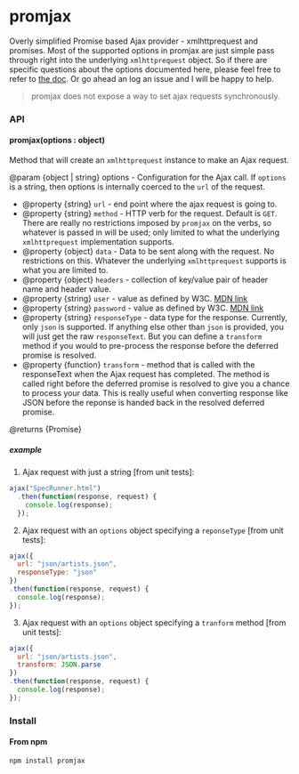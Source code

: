 promjax
=======

Overly simplified Promise based Ajax provider - xmlhttprequest and promises.  Most of the supported options in promjax are just simple pass through right into the underlying `xmlhttprequest` object.  So if there are specific questions about the options documented here, please feel free to refer to [the doc](https://developer.mozilla.org/en-US/docs/Web/API/XMLHttpRequest).  Or go ahead an log an issue and I will be happy to help.

> promjax does not expose a way to set ajax requests synchronously.


### API

#### promjax(options : object)

Method that will create an `xmlhttprequest` instance to make an Ajax request.

@param {object | string} options - Configuration for the Ajax call.  If `options` is a string, then options is internally coerced to the `url` of the request.

- @property {string} `url` - end point where the ajax request is going to.
- @property {string} `method` - HTTP verb for the request. Default is `GET`.  There are really no restrictions imposed by `promjax` on the verbs, so whatever is passed in will be used; only limited to what the underlying `xmlhttprequest` implementation supports.
- @property {object} `data` - Data to be sent along with the request.  No restrictions on this.  Whatever the underlying `xmlhttprequest` supports is what you are limited to.
- @property {object} `headers` - collection of key/value pair of header name and header value.
- @property {string} `user` - value as defined by W3C. [MDN link](https://developer.mozilla.org/en-US/docs/Web/API/XMLHttpRequest)
- @property {string} `password` - value as defined by W3C. [MDN link](https://developer.mozilla.org/en-US/docs/Web/API/XMLHttpRequest)
- @property {string} `responseType` - data type for the response.  Currently, only `json` is supported.  If anything else other than `json` is provided, you will just get the raw `responseText`.  But you can define a `transform` method if you would to pre-process the response before the deferred promise is resolved.
- @property {function} `transform` - method that is called with the responseText when the Ajax request has completed. The method is called right before the deferred promise is resolved to give you a chance to process your data.  This is really useful when converting response like JSON before the reponse is handed back in the resolved deferred promise.

@returns {Promise}


##### example

1. Ajax request with just a string [from unit tests]:

``` javascript
ajax("SpecRunner.html")
  .then(function(response, request) {
    console.log(response);
  });
```

2. Ajax request with an `options` object specifying a `reponseType` [from unit tests]:

``` javascript
ajax({
  url: "json/artists.json",
  responseType: "json"
})
.then(function(response, request) {
  console.log(response);
});
```

3. Ajax request with an `options` object specifying a `tranform` method [from unit tests]:

``` javascript
ajax({
  url: "json/artists.json",
  transform: JSON.parse
})
.then(function(response, request) {
  console.log(response);
});
```

### Install

#### From npm

```
npm install promjax
```
